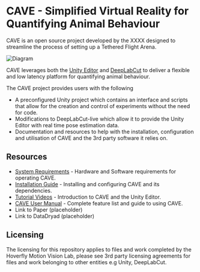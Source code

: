 # CAVE - Simplified Virtual Reality for Quantifying Animal Behaviour
CAVE is an open source project developed by the XXXX designed to streamline the process of setting up a Tethered Flight Arena. 

![Diagram](https://github.com/HoverflyLab/CAVE_TetheredFlightArena/assets/68989844/3425d8d8-0acd-4525-a433-8c49e124c2ad)

CAVE leverages both the [Unity Editor](https://unity.com/products/unity-engine) and [DeepLabCut](https://www.mackenziemathislab.org/deeplabcut) to deliver a flexible and low latency platform for quantifying animal behaviour.

The CAVE project provides users with the following
- A preconfigured Unity project which contains an interface and scripts that allow for the creation and control of experiments without the need for code.
- Modifications to DeepLabCut-live which allow it to provide the Unity Editor with real time pose estimation data.
- Documentation and resources to help with the installation, configuration and utilisation of CAVE and the 3rd party software it relies on.

## Resources
- [System Requirements](https://drive.google.com/drive/folders/1BMVr8nH6EV9duNTKSAItW-cu7hiIqaZ5?usp=sharing) - Hardware and Software requirements for operating CAVE.
- [Installation Guide](https://drive.google.com/drive/folders/1BMVr8nH6EV9duNTKSAItW-cu7hiIqaZ5?usp=sharing) - Installing and configuring CAVE and its dependencies.
- [Tutorial Videos](https://drive.google.com/drive/folders/1BMVr8nH6EV9duNTKSAItW-cu7hiIqaZ5?usp=sharing) - Introduction to CAVE and the Unity Editor.
- [CAVE User Manual](https://drive.google.com/drive/folders/1BMVr8nH6EV9duNTKSAItW-cu7hiIqaZ5?usp=sharing) - Complete feature list and guide to using CAVE.
- Link to Paper (placeholder)
- Link to DataDryad (placeholder)

## Licensing
The licensing for this repository applies to files and work completed by the Hoverfly Motion Vision Lab, please see 3rd party licensing agreements for files and work belonging to other entities e.g Unity, DeepLabCut.

